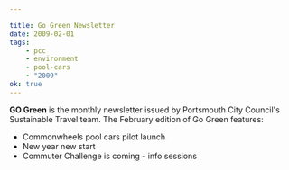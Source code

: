 ```yaml
---

title: Go Green Newsletter
date: 2009-02-01
tags:
    - pcc
    - environment
    - pool-cars
    - "2009"
ok: true
---
```


**GO Green** is the monthly newsletter issued by Portsmouth City Council's Sustainable Travel team. The February edition of Go Green features:

* Commonwheels pool cars pilot launch
* New year new start
* Commuter Challenge is coming - info sessions
